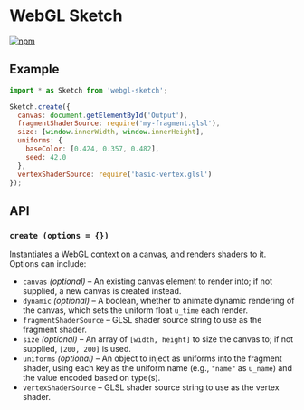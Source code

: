 # WebGL Sketch

[![npm](https://img.shields.io/npm/v/webgl-sketch.svg)](https://www.npmjs.org/package/webgl-sketch)


## Example

```js
import * as Sketch from 'webgl-sketch';

Sketch.create({
  canvas: document.getElementById('Output'),
  fragmentShaderSource: require('my-fragment.glsl'),
  size: [window.innerWidth, window.innerHeight],
  uniforms: {
    baseColor: [0.424, 0.357, 0.482],
    seed: 42.0
  },
  vertexShaderSource: require('basic-vertex.glsl')
});
```


## API

### `create (options = {})`

Instantiates a WebGL context on a canvas, and renders shaders to it.<br />
Options can include:

- `canvas` *(optional)* – An existing canvas element to render into; if not supplied, a new canvas is created instead.
- `dynamic` *(optional)* – A boolean, whether to animate dynamic rendering of the canvas, which sets the uniform float `u_time` each render.
- `fragmentShaderSource` – GLSL shader source string to use as the fragment shader.
- `size` *(optional)* – An array of `[width, height]` to size the canvas to; if not supplied, `[200, 200]` is used.
- `uniforms` *(optional)* – An object to inject as uniforms into the fragment shader, using each key as the uniform name (e.g., `"name"` as `u_name`) and the value encoded based on type(s).
- `vertexShaderSource` – GLSL shader source string to use as the vertex shader.
